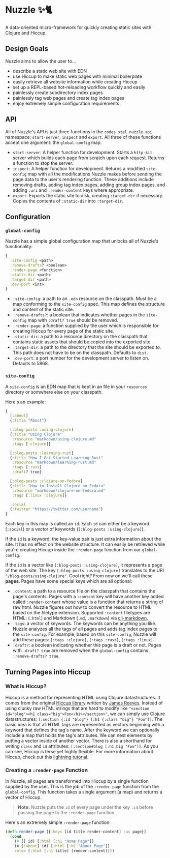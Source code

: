 # Nuzzle ✨🐈
A data-oriented micro-framework for quickly creating static sites with Clojure and Hiccup.

## Design Goals
Nuzzle aims to allow the user to...
- describe a static web site with EDN
- use Hiccup to make static web pages with minimal boilerplate
- easily retrieve all website information while creating Hiccup
- set up a REPL-based hot-reloading workflow quickly and easily
- painlessly create subdirectory index pages
- painlessly tag web pages and create tag index pages
- enjoy extremely simple configuration requirements

## API
All of Nuzzle's API is just three functions in the `codes.stel.nuzzle.api` namespace: `start-server`, `inspect` and `export`. All three of these functions accept one argument: the `global-config` map.
- `start-server`: A helper function for development. Starts a `http-kit` server which builds each page from scratch upon each request. Returns a function to stop the server.
- `inspect`: A helper function for development. Returns a modified `site-config` map with all the modifications Nuzzle makes before sending the page data to the user's rendering function. These additions include removing drafts, adding tag index pages, adding group index pages, and adding `:uri` and `:render-content` keys where appropriate.
- `export`: Exports the static site to disk, creating `:target-dir` if necessary. Copies the contents of `:static-dir` into `:target-dir`.

## Configuration
### `global-config`
Nuzzle has a simple global configuration map that unlocks all of Nuzzle's functionality:
```clojure
{
  :site-config <path>
  :remove-drafts? <boolean>
  :render-page <function>
  :static-dir <path>
  :target-dir <path>
  :dev-port <int>
}
```
- `:site-config`: a path to an `.edn` resource on the classpath. Must be a map conforming to the `site-config` spec. This map defines the structure and content of the static site.
- `:remove-drafts?`: a boolean that indicates whether pages in the `site-config` map with `:draft? true` should be removed.
- `:render-page`: a function supplied by the user which is responsible for creating Hiccup for every page of the static site.
- `:static-dir`: a path to a resource directory on the classpath that contains static assets that should be copied into the exported site.
- `:target-dir`: a path to the directory that the site should be exported to. This path does not have to be on the classpath. Defaults to `dist`.
- `:dev-port`: a port number for the development server to listen on. Defaults to 5868.


### `site-config`
A `site-config` is an EDN map that is kept in an file in your `resources` directory or somwhere else on your classpath.

Here's an example:
```clojure
{
  [:about]
  {:title "About"}

  [:blog-posts :using-clojure]
  {:title "Using Clojure"
   :resource "markdown/using-clojure.md"
   :tags [:clojure]}

  [:blog-posts :learning-rust]
  {:title "How I Got Started Learning Rust"
   :resource "markdown/learning-rust.md"
   :tags [:rust]
   :draft? true}

  [:blog-posts :clojure-on-fedora]
  {:title "How to Install Clojure on Fedora"
   :resource "markdown/clojure-on-fedora.md"
   :tags [:linux :clojure]}

  :social
  {:twitter "https://twitter.com/username"}
}
```

Each key in this map is called an `id`. Each `id` can either be a keyword (`:social`) or a vector of keywords (`[:blog-posts :using-clojure]`).

If the `id` is a keyword, the key-value pair is just extra information about the site. It has no effect on the website structure. It can easily be retrieved while you're creating Hiccup inside the `:render-page` function from our `global-config`.

If the `id` is a vector like `[:blog-posts :using-clojure]`, it represents a page of the web site. The key `[:blog-posts :using-clojure]` translates to the URI `"/blog-posts/using-clojure"`. Cool right? From now on we'll call these **pages**. Pages have some special keys which are all optional:

- `:content`: a path to a resource file on the classpath that contains the page's contents. Pages with a `:content` key will have another key added called `:render-content` whose value is a function that returns a string of raw html. Nuzzle figures out how to convert the resource to HTML based on the filetype extension. Supported `:content` filetypes are HTML: (`.html`) and Markdown (`.md`, `.markdown`) via [clj-markdown](https://github.com/yogthos/markdown-clj).
- `:tags`: a vector of keywords. The keywords can be anything you like. Nuzzle analyzes all the tags of all pages and adds tag index pages to the `site-config`. For example, based on this `site-config`, Nuzzle will add these pages: `[:tags :clojure]`, `[:tags :rust]`, `[:tags :linux]`.
- `:draft?`: a boolean indicating whether this page is a draft or not. Pages with `:draft? true` are removed when the `global-config` contains `:remove-drafts? true`.

## Turning Pages into Hiccup
### What is Hiccup?
Hiccup is a method for representing HTML using Clojure datastructures. It comes from the original [Hiccup library](https://github.com/weavejester/hiccup) written by [James Reeves](https://github.com/weavejester). Instead of using clunky raw HTML strings that are hard to modify like `"<section id="blog"><h1 class="big">Foo</h1></section>"`, we can simply use Clojure datastructures: `[:section {:id "blog"} [:h1 {:class "big"} "Foo"]]`. The basic idea is that all HTML tags are represented as vectors beginning with a keyword that defines the tag's name. After the keyword we can optionally include a map that holds the tag's attributes. We can nest elements by putting a vector inside of another vector. There is also a shorthand for writing `class` and `id` attributes: `[:section#blog [:h1.big "Foo"]]`. As you can see, Hiccup is terse yet highly flexible. For more information about Hiccup, check out this [lightning tutorial](https://medium.com/makimo-tech-blog/hiccup-lightning-tutorial-6494e477f3a5).

### Creating a `:render-page` Function
In Nuzzle, all pages are transformed into Hiccup by a single function supplied by the user. This is the job of the `:render-page` function from the `global-config`. This function takes a single argument (a map) and returns a vector of Hiccup.

> **Note:** Nuzzle puts the `id` of every page under the key `:id` before passing the page to the `:render-page` function.

Here's an extremely simple `:render-page` function:
```clojure
(defn render-page [{:keys [id title render-content] :as page}]
  (cond
    (= [] id) [:html [:h1 "Home Page"]]
    (= [:about] id) [:html [:h1 "About Page"]]
    :else [:html [:h1 title] (render-content)]))
```
